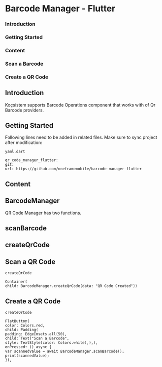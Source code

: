 # Barcode Manager - Flutter

### Introduction

### Getting Started

### Content

### Scan a Barcode

### Create a QR Code

## Introduction

Koçsistem supports Barcode Operations component that works with of Qr Barcode providers.

## Getting Started

Following lines need to be added in related files. Make sure to sync project after modification:

```
yaml.dart
```
```
qr_code_manager_flutter:
git:
url: https://github.com/oneframemobile/barcode-manager-flutter
```
## Content

## BarcodeManager

QR Code Manager has two functions.

## scanBarcode

## createQrCode

## Scan a QR Code

```
createQrCode
```
```
Container(
child: BarcodeManager.createQrCode(data: "QR Code Created"))
```

## Create a QR Code

```
createQrCode
```
```
FlatButton(
color: Colors.red,
child: Padding(
padding: EdgeInsets.all(50),
child: Text("Scan a Barcode",
style: TextStyle(color: Colors.white),),),
onPressed: () async {
var scannedValue = await BarcodeManager.scanBarcode();
print(scannedValue);
}),
```

